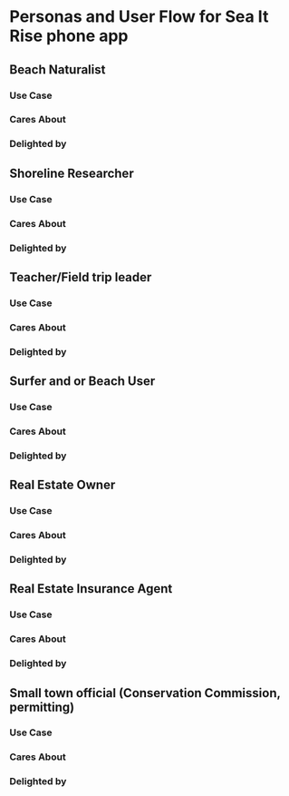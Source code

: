 # Personas and User Flow for Sea It Rise phone app

## Beach Naturalist
  ### Use Case
  ### Cares About
  ### Delighted by
  
## Shoreline Researcher
  ### Use Case
  ### Cares About
  ### Delighted by
  
## Teacher/Field trip leader
  ### Use Case
  ### Cares About
  ### Delighted by
  
## Surfer and or Beach User
  ### Use Case
  ### Cares About
  ### Delighted by

## Real Estate Owner
  ### Use Case
  ### Cares About
  ### Delighted by
  
## Real Estate Insurance Agent
  ### Use Case
  ### Cares About
  ### Delighted by
  
## Small town official (Conservation Commission, permitting)
  ### Use Case
  ### Cares About
  ### Delighted by
  

  
